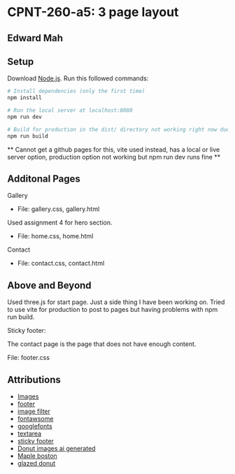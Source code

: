 # CPNT-260-a5: 3 page layout

## Edward Mah

## Setup
Download [Node.js](https://nodejs.org/en/download/).
Run this followed commands:

``` bash
# Install dependencies (only the first time)
npm install

# Run the local server at localhost:8080
npm run dev

# Build for production in the dist/ directory not working right now due to file structure
npm run build
```

** Cannot get a github pages for this, vite used instead, has a local or live server option, production option not working but npm run dev runs fine **

## Additonal Pages
Gallery
- File: gallery.css, gallery.html

Used assignment 4 for hero section.
- File: home.css, home.html

Contact
- File: contact.css, contact.html

## Above and Beyond
Used three.js for start page. Just a side thing I have been working on. Tried to use vite for production to post to pages but having problems with npm run build.

Sticky footer:

The contact page is the page that does not have enough content.

File: footer.css

## Attributions

- [Images](https://www.midjourney.com/app/)
- [footer](https://www.w3schools.com/howto/howto_css_fixed_footer.asp)
- [image filter](https://www.tutorialspoint.com/how-to-darken-an-image-using-css)
- [fontawsome](https://fontawesome.com/)
- [googlefonts](https://fonts.google.com/?query=gabar)
- [textarea](https://developer.mozilla.org/en-US/docs/Web/HTML/Element/textarea)
- [sticky footer](https://developer.mozilla.org/en-US/docs/Web/CSS/Layout_cookbook/Sticky_footers)
- [Donut images ai generated](https://www.midjourney.com/app/)
- [Maple boston](https://www.google.com/url?sa=i&url=https%3A%2F%2Ftimhortons.co.th%2Fproduct%2Fmaple-cream-donut%2F&psig=AOvVaw1WEMiOn6Nh_TIfIfONz6RL&ust=1696999933964000&source=images&cd=vfe&opi=89978449&ved=0CBEQjRxqFwoTCMCGg7DX6oEDFQAAAAAdAAAAABAE)
- [glazed donut](https://www.google.com/url?sa=i&url=https%3A%2F%2Fdribbble.com%2Fsearch%2Fdonut-png&psig=AOvVaw2NXMGpGwDeKxev1mMMTzQC&ust=1697000233363000&source=images&cd=vfe&opi=89978449&ved=0CBEQjRxqFwoTCIin5L7Y6oEDFQAAAAAdAAAAABAX)
